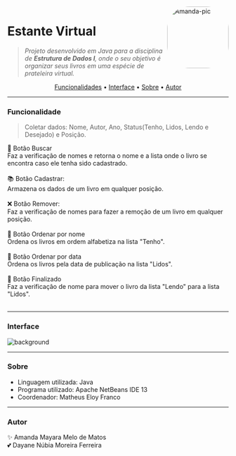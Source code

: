 
<img align="right" alt="Amanda-pic" height="140" style="border-radius:50px;" src="https://cdn.discordapp.com/attachments/911689024656273428/989023256180822026/icon.png">

# Estante Virtual
> *Projeto desenvolvido em Java para a disciplina de <b>Estrutura de Dados I</b>, onde o seu objetivo é organizar seus livros em uma espécie de prateleira virtual.*<br>

<p align="center">
 <a href="#funcionalidade">Funcionalidades</a> • 
 <a href="#interface"> Interface</a> • 
 <a href="#sobre">Sobre</a> • 
 <a href="#autor">Autor</a>
</p>

<hr>

<h3 aling="center" <a name="funcionalidade"></a> 
     Funcionalidade
</h3>

> Coletar dados: Nome, Autor, Ano, Status(Tenho, Lidos, Lendo e Desejado) e Posição.<br>

🔳 Botão Buscar<br>
Faz a verificação de nomes e retorna o nome e a lista onde o livro se encontra caso ele tenha sido cadastrado.<br>
<br>
📚 Botão Cadastrar:<br>
Armazena os dados de um livro em qualquer posição.<br> 
<br>
❌ Botão Remover:<br>
Faz a verificação de nomes para fazer a remoção de um livro em qualquer posição.<br>
<br>
🔳 Botão Ordenar por nome<br>
Ordena os livros em ordem alfabetiza na lista "Tenho".<br>
<br>
🔳 Botão Ordenar por data<br>
Ordena os livros pela data de publicação na lista "Lidos".<br>
<br>
🔳 Botão Finalizado<br>
Faz a verificação de nome para mover o livro da lista "Lendo" para a lista "Lidos".<br>
<br>

<hr>

<h3 aling="center" <a name="interface"></a> 
     Interface
</h3>

![background](https://user-images.githubusercontent.com/107783538/174941366-ec389c06-72d1-488d-9bb5-63a2c34ed3e2.jpg)

<hr>

<h3 aling="center" <a name="sobre"></a> 
     Sobre
</h3>

- Linguagem utilizada: Java
- Programa utilizado: Apache NetBeans IDE 13
- Coordenador: Matheus Eloy Franco

<hr>

<h3 aling="center" <a name="autor"></a> 
     Autor
</h3>

✨ Amanda Mayara Melo de Matos<br>
💕 Dayane Núbia Moreira Ferreira<br>
